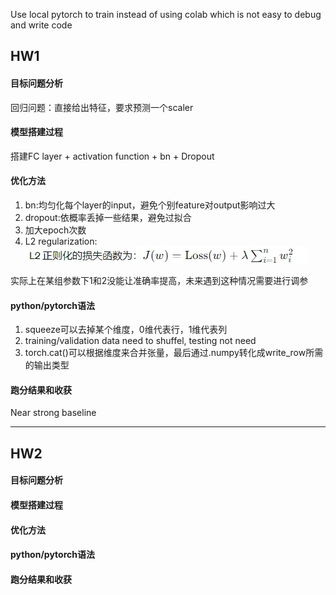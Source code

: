Use local pytorch to train instead of using colab which is not easy to debug and write code

## HW1
#### 目标问题分析
回归问题：直接给出特征，要求预测一个scaler
#### 模型搭建过程
搭建FC layer + activation function + bn + Dropout
#### 优化方法
1. bn:均匀化每个layer的input，避免个别feature对output影响过大
2. dropout:依概率丢掉一些结果，避免过拟合
3. 加大epoch次数
4. L2 regularization: ![alt text](image.png)

实际上在某组参数下1和2没能让准确率提高，未来遇到这种情况需要进行调参
#### python/pytorch语法
1. squeeze可以去掉某个维度，0维代表行，1维代表列
2. training/validation data need to shuffel, testing not need
3. torch.cat()可以根据维度来合并张量，最后通过.numpy转化成write_row所需的输出类型
#### 跑分结果和收获
Near strong baseline

---

## HW2 
#### 目标问题分析

#### 模型搭建过程

#### 优化方法


#### python/pytorch语法

#### 跑分结果和收获

<!-- 
## HW? 
#### 目标问题分析

#### 模型搭建过程

#### 优化方法


#### python/pytorch语法

#### 跑分结果和收获
-->
